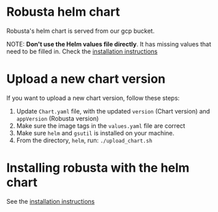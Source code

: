 # Robusta helm chart
Robusta's helm chart is served from our gcp bucket.

NOTE: **Don't use the Helm values file directly**. It has missing values that need to be filled in. Check the [installation instructions](https://docs.robusta.dev/master/getting-started/installation.html)

# Upload a new chart version
If you want to upload a new chart version, follow these steps:
1. Update `Chart.yaml` file, with the updated `version` (Chart version) and `appVersion` (Robusta version)
2. Make sure the image tags in the `values.yaml` file are correct
3. Make sure `helm` and `gsutil` is installed on your machine.
4. From the directory, `helm`, run: `./upload_chart.sh`

# Installing robusta with the helm chart
See the [installation instructions](https://docs.robusta.dev/master/getting-started/installation.html)

